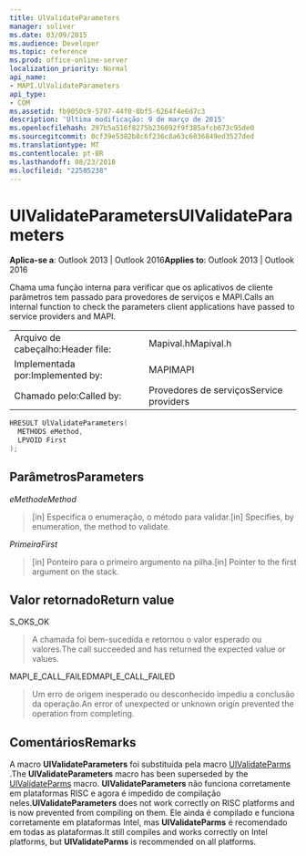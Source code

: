 ```yaml
---
title: UlValidateParameters
manager: soliver
ms.date: 03/09/2015
ms.audience: Developer
ms.topic: reference
ms.prod: office-online-server
localization_priority: Normal
api_name:
- MAPI.UlValidateParameters
api_type:
- COM
ms.assetid: fb9050c9-5797-44f0-8bf5-6264f4e6d7c3
description: 'Última modificação: 9 de março de 2015'
ms.openlocfilehash: 297b5a516f8275b236092f9f385afcb673c95de0
ms.sourcegitcommit: 0cf39e5382b8c6f236c8a63c6036849ed3527ded
ms.translationtype: MT
ms.contentlocale: pt-BR
ms.lasthandoff: 08/23/2018
ms.locfileid: "22585238"
---
```

# <a name="ulvalidateparameters"></a><span data-ttu-id="3c267-103">UlValidateParameters</span><span class="sxs-lookup"><span data-stu-id="3c267-103">UlValidateParameters</span></span>

  
  
<span data-ttu-id="3c267-104">**Aplica-se a**: Outlook 2013 | Outlook 2016</span><span class="sxs-lookup"><span data-stu-id="3c267-104">**Applies to**: Outlook 2013 | Outlook 2016</span></span> 
  
<span data-ttu-id="3c267-105">Chama uma função interna para verificar que os aplicativos de cliente parâmetros tem passado para provedores de serviços e MAPI.</span><span class="sxs-lookup"><span data-stu-id="3c267-105">Calls an internal function to check the parameters client applications have passed to service providers and MAPI.</span></span> 
  
|||
|:-----|:-----|
|<span data-ttu-id="3c267-106">Arquivo de cabeçalho:</span><span class="sxs-lookup"><span data-stu-id="3c267-106">Header file:</span></span>  <br/> |<span data-ttu-id="3c267-107">Mapival.h</span><span class="sxs-lookup"><span data-stu-id="3c267-107">Mapival.h</span></span>  <br/> |
|<span data-ttu-id="3c267-108">Implementada por:</span><span class="sxs-lookup"><span data-stu-id="3c267-108">Implemented by:</span></span>  <br/> |<span data-ttu-id="3c267-109">MAPI</span><span class="sxs-lookup"><span data-stu-id="3c267-109">MAPI</span></span>  <br/> |
|<span data-ttu-id="3c267-110">Chamado pelo:</span><span class="sxs-lookup"><span data-stu-id="3c267-110">Called by:</span></span>  <br/> |<span data-ttu-id="3c267-111">Provedores de serviços</span><span class="sxs-lookup"><span data-stu-id="3c267-111">Service providers</span></span>  <br/> |
   
```cpp
HRESULT UlValidateParameters(
  METHODS eMethod,
  LPVOID First
);
```

## <a name="parameters"></a><span data-ttu-id="3c267-112">Parâmetros</span><span class="sxs-lookup"><span data-stu-id="3c267-112">Parameters</span></span>

 <span data-ttu-id="3c267-113">_eMethod_</span><span class="sxs-lookup"><span data-stu-id="3c267-113">_eMethod_</span></span>
  
> <span data-ttu-id="3c267-114">[in] Especifica o enumeração, o método para validar.</span><span class="sxs-lookup"><span data-stu-id="3c267-114">[in] Specifies, by enumeration, the method to validate.</span></span> 
    
 <span data-ttu-id="3c267-115">_Primeira_</span><span class="sxs-lookup"><span data-stu-id="3c267-115">_First_</span></span>
  
> <span data-ttu-id="3c267-116">[in] Ponteiro para o primeiro argumento na pilha.</span><span class="sxs-lookup"><span data-stu-id="3c267-116">[in] Pointer to the first argument on the stack.</span></span>
    
## <a name="return-value"></a><span data-ttu-id="3c267-117">Valor retornado</span><span class="sxs-lookup"><span data-stu-id="3c267-117">Return value</span></span>

<span data-ttu-id="3c267-118">S_OK</span><span class="sxs-lookup"><span data-stu-id="3c267-118">S_OK</span></span> 
  
> <span data-ttu-id="3c267-119">A chamada foi bem-sucedida e retornou o valor esperado ou valores.</span><span class="sxs-lookup"><span data-stu-id="3c267-119">The call succeeded and has returned the expected value or values.</span></span> 
    
<span data-ttu-id="3c267-120">MAPI_E_CALL_FAILED</span><span class="sxs-lookup"><span data-stu-id="3c267-120">MAPI_E_CALL_FAILED</span></span> 
  
> <span data-ttu-id="3c267-121">Um erro de origem inesperado ou desconhecido impediu a conclusão da operação.</span><span class="sxs-lookup"><span data-stu-id="3c267-121">An error of unexpected or unknown origin prevented the operation from completing.</span></span>
    
## <a name="remarks"></a><span data-ttu-id="3c267-122">Comentários</span><span class="sxs-lookup"><span data-stu-id="3c267-122">Remarks</span></span>

<span data-ttu-id="3c267-123">A macro **UlValidateParameters** foi substituída pela macro [UlValidateParms](ulvalidateparms.md) .</span><span class="sxs-lookup"><span data-stu-id="3c267-123">The **UlValidateParameters** macro has been superseded by the [UlValidateParms](ulvalidateparms.md) macro.</span></span> <span data-ttu-id="3c267-124">**UlValidateParameters** não funciona corretamente em plataformas RISC e agora é impedido de compilação neles.</span><span class="sxs-lookup"><span data-stu-id="3c267-124">**UlValidateParameters** does not work correctly on RISC platforms and is now prevented from compiling on them.</span></span> <span data-ttu-id="3c267-125">Ele ainda é compilado e funciona corretamente em plataformas Intel, mas **UlValidateParms** é recomendado em todas as plataformas.</span><span class="sxs-lookup"><span data-stu-id="3c267-125">It still compiles and works correctly on Intel platforms, but **UlValidateParms** is recommended on all platforms.</span></span> 
  

